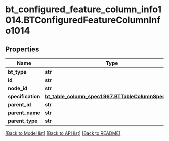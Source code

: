 # bt_configured_feature_column_info1014.BTConfiguredFeatureColumnInfo1014

## Properties
Name | Type | Description | Notes
------------ | ------------- | ------------- | -------------
**bt_type** | **str** |  | [optional] 
**id** | **str** |  | [optional] 
**node_id** | **str** |  | [optional] 
**specification** | [**bt_table_column_spec1967.BTTableColumnSpec1967**](BTTableColumnSpec1967.md) |  | [optional] 
**parent_id** | **str** |  | [optional] 
**parent_name** | **str** |  | [optional] 
**parent_type** | **str** |  | [optional] 

[[Back to Model list]](../README.md#documentation-for-models) [[Back to API list]](../README.md#documentation-for-api-endpoints) [[Back to README]](../README.md)


